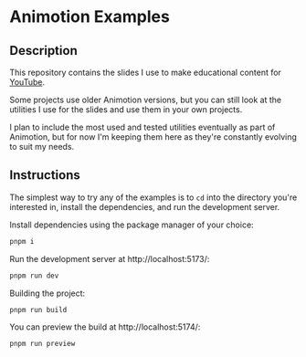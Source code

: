 # Animotion Examples

## Description

This repository contains the slides I use to make educational content for [YouTube](https://www.youtube.com/@JoyofCodeDev).

Some projects use older Animotion versions, but you can still look at the utilities I use for the slides and use them in your own projects.

I plan to include the most used and tested utilities eventually as part of Animotion, but for now I'm keeping them here as they're constantly evolving to suit my needs.

## Instructions

The simplest way to try any of the examples is to `cd` into the directory you're interested in, install the dependencies, and run the development server.

Install dependencies using the package manager of your choice:

```sh
pnpm i
```

Run the development server at http://localhost:5173/:

```sh
pnpm run dev
```

Building the project:

```sh
pnpm run build
```

You can preview the build at http://localhost:5174/:

```sh
pnpm run preview
```

